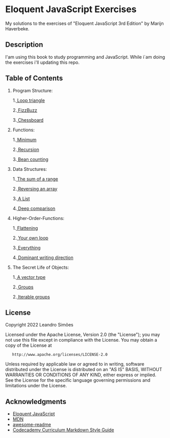 # Eloquent JavaScript Exercises

My solutions to the exercises of "Eloquent JavaScript 3rd Edition" by Marijn Haverbeke.

## Description

I'am using this book to study programming and JavaScript. While i`am doing the exercises i'll updating this repo.

## Table of Contents

1. Program Structure:
      
      1.[ Loop triangle](./program-structure/loop-triangle.js)
 
      2.[ FizzBuzz](./program-structure/fizzbuzz.js)
 
      3.[ Chessboard](./program-structure/chezz.js)

2. Functions:

      1.[ Minimum](./functions/min.js)
 
      2.[ Recursion](./functions/iseven.js)
 
      3.[ Bean counting](./functions/countBs.js)

3. Data Structures:

      1.[ The sum of a range](./data-structures/sumofrange.js)

      2.[ Reversing an array](./data-structures/reversingarray.js)

      3.[ A List](./data-structures/alist.js)

      4.[ Deep comparison](./data-structures/deep-comparison.js)

4. Higher-Order-Functions:

      1.[ Flattening](./higher-order-functions/flattening.js)

      2.[ Your own loop](./higher-order-functions/own-loop.js)

      3.[ Everything](./higher-order-functions/everything.js)

      4.[ Dominant writing direction](./higher-order-functions/dominant-writing-direction.js)

5. The Secret Life of Objects:

      1.[ A vector type](./objects/vectors.js)

      2.[ Groups](./objects/groups.js)

      2.[ Iterable groups](./objects/iterable-groups.js)

## License

 Copyright 2022 Leandro Simões

   Licensed under the Apache License, Version 2.0 (the "License");
   you may not use this file except in compliance with the License.
   You may obtain a copy of the License at

       http://www.apache.org/licenses/LICENSE-2.0

   Unless required by applicable law or agreed to in writing, software
   distributed under the License is distributed on an "AS IS" BASIS,
   WITHOUT WARRANTIES OR CONDITIONS OF ANY KIND, either express or implied.
   See the License for the specific language governing permissions and
   limitations under the License.

## Acknowledgments

* [Eloquent JavaScript](https://eloquentjavascript.net/)
* [MDN](https://developer.mozilla.org/en-US/)
* [awesome-readme](https://github.com/matiassingers/awesome-readme)
* [Codecademy Curriculum Markdown Style Guide](https://curriculum-documentation.codecademy.com/content-guidelines/markdown-style-guide/)

